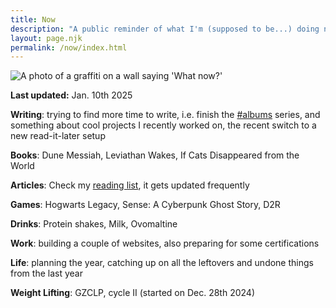 ```yaml
---
title: Now
description: "A public reminder of what I'm (supposed to be...) doing now."
layout: page.njk
permalink: /now/index.html
---
```


<img src="/static/img/now.jpg" class="img-center img-fluid w100" alt="A photo of a graffiti on a wall saying 'What now?'">

**Last updated:** Jan. 10th 2025

**Writing**: trying to find more time to write, i.e. finish the [#albums](/tags/albums/) series, and something about cool projects I recently worked on, the recent switch to a new read-it-later setup

**Books**: Dune Messiah, Leviathan Wakes, If Cats Disappeared from the World

**Articles**: Check my [reading list](/reading/), it gets updated frequently

**Games**: Hogwarts Legacy, Sense: A Cyberpunk Ghost Story, D2R

**Drinks**: Protein shakes, Milk, Ovomaltine

**Work**: building a couple of websites, also preparing for some certifications

**Life**: planning the year, catching up on all the leftovers and undone things from the last year

**Weight Lifting**: GZCLP, cycle II (started on Dec. 28th 2024)
